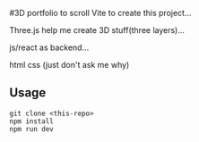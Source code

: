 #3D portfolio to scroll
Vite to create this project...


Three.js help me create 3D stuff(three layers)...

js/react as backend...

html css (just don't ask me why)



## Usage

```
git clone <this-repo>
npm install
npm run dev
```
